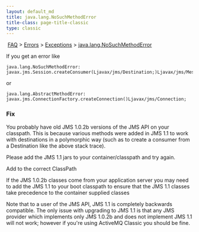 ```yaml
---
layout: default_md
title: java.lang.NoSuchMethodError 
title-class: page-title-classic
type: classic
---
```


 [FAQ](faq) > [Errors](errors) > [Exceptions](exceptions) > [java.lang.NoSuchMethodError](javalangnosuchmethoderror)


If you get an error like
```
java.lang.NoSuchMethodError:
javax.jms.Session.createConsumer(Ljavax/jms/Destination;)Ljavax/jms/MessageConsumer;
```
or
```
java.lang.AbstractMethodError: 
javax.jms.ConnectionFactory.createConnection()Ljavax/jms/Connection;
```

### Fix

You probably have old JMS 1.0.2b versions of the JMS API on your classpath. This is because various methods were added in JMS 1.1 to work with destinations in a polymorphic way (such as to create a consumer from a Destination like the above stack trace).

Please add the JMS 1.1 jars to your container/classpath and try again.

Add to the correct ClassPath

If the JMS 1.0.2b classes come from your application server you may need to add the JMS 1.1 to your boot classpath to ensure that the JMS 1.1 classes take precedence to the container supplied classes

Note that to a user of the JMS API, JMS 1.1 is completely backwards compatible. The only issue with upgrading to JMS 1.1 is that any JMS provider which implements only JMS 1.0.2b and does not implement JMS 1.1 will not work; however if you're using ActiveMQ Classic you should be fine.


